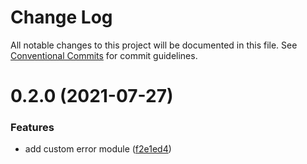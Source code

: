 # Change Log

All notable changes to this project will be documented in this file.
See [Conventional Commits](https://conventionalcommits.org) for commit guidelines.

# 0.2.0 (2021-07-27)


### Features

* add custom error module ([f2e1ed4](https://gitr.net/mindary/libit/commits/f2e1ed4c2aef1e8583f799c0b39bc2de52007e5b))
